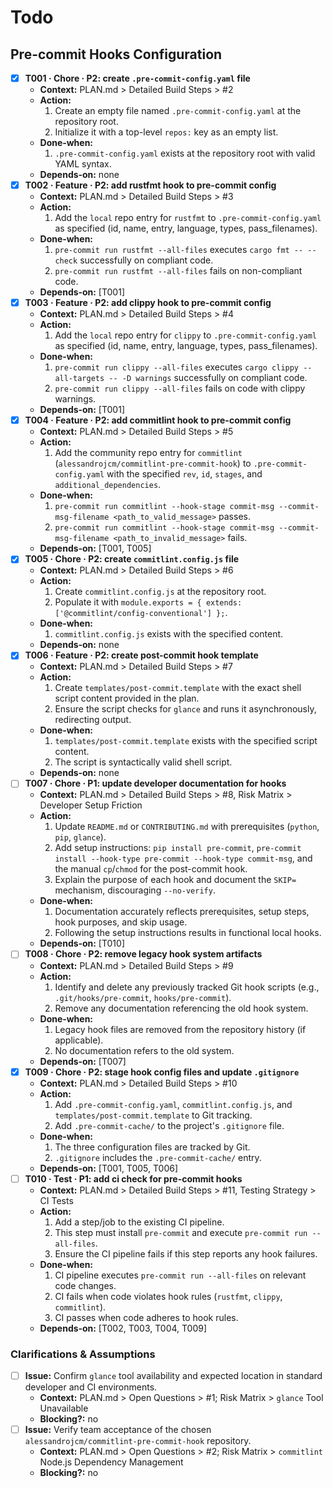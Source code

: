 # Todo

## Pre-commit Hooks Configuration
- [x] **T001 · Chore · P2: create `.pre-commit-config.yaml` file**
    - **Context:** PLAN.md > Detailed Build Steps > #2
    - **Action:**
        1. Create an empty file named `.pre-commit-config.yaml` at the repository root.
        2. Initialize it with a top-level `repos:` key as an empty list.
    - **Done‑when:**
        1. `.pre-commit-config.yaml` exists at the repository root with valid YAML syntax.
    - **Depends‑on:** none
- [x] **T002 · Feature · P2: add rustfmt hook to pre-commit config**
    - **Context:** PLAN.md > Detailed Build Steps > #3
    - **Action:**
        1. Add the `local` repo entry for `rustfmt` to `.pre-commit-config.yaml` as specified (id, name, entry, language, types, pass_filenames).
    - **Done‑when:**
        1. `pre-commit run rustfmt --all-files` executes `cargo fmt -- --check` successfully on compliant code.
        2. `pre-commit run rustfmt --all-files` fails on non-compliant code.
    - **Depends‑on:** [T001]
- [x] **T003 · Feature · P2: add clippy hook to pre-commit config**
    - **Context:** PLAN.md > Detailed Build Steps > #4
    - **Action:**
        1. Add the `local` repo entry for `clippy` to `.pre-commit-config.yaml` as specified (id, name, entry, language, types, pass_filenames).
    - **Done‑when:**
        1. `pre-commit run clippy --all-files` executes `cargo clippy --all-targets -- -D warnings` successfully on compliant code.
        2. `pre-commit run clippy --all-files` fails on code with clippy warnings.
    - **Depends‑on:** [T001]
- [x] **T004 · Feature · P2: add commitlint hook to pre-commit config**
    - **Context:** PLAN.md > Detailed Build Steps > #5
    - **Action:**
        1. Add the community repo entry for `commitlint` (`alessandrojcm/commitlint-pre-commit-hook`) to `.pre-commit-config.yaml` with the specified `rev`, `id`, `stages`, and `additional_dependencies`.
    - **Done‑when:**
        1. `pre-commit run commitlint --hook-stage commit-msg --commit-msg-filename <path_to_valid_message>` passes.
        2. `pre-commit run commitlint --hook-stage commit-msg --commit-msg-filename <path_to_invalid_message>` fails.
    - **Depends‑on:** [T001, T005]
- [x] **T005 · Chore · P2: create `commitlint.config.js` file**
    - **Context:** PLAN.md > Detailed Build Steps > #6
    - **Action:**
        1. Create `commitlint.config.js` at the repository root.
        2. Populate it with `module.exports = { extends: ['@commitlint/config-conventional'] };`.
    - **Done‑when:**
        1. `commitlint.config.js` exists with the specified content.
    - **Depends‑on:** none
- [x] **T006 · Feature · P2: create post-commit hook template**
    - **Context:** PLAN.md > Detailed Build Steps > #7
    - **Action:**
        1. Create `templates/post-commit.template` with the exact shell script content provided in the plan.
        2. Ensure the script checks for `glance` and runs it asynchronously, redirecting output.
    - **Done‑when:**
        1. `templates/post-commit.template` exists with the specified script content.
        2. The script is syntactically valid shell script.
    - **Depends‑on:** none
- [ ] **T007 · Chore · P1: update developer documentation for hooks**
    - **Context:** PLAN.md > Detailed Build Steps > #8, Risk Matrix > Developer Setup Friction
    - **Action:**
        1. Update `README.md` or `CONTRIBUTING.md` with prerequisites (`python`, `pip`, `glance`).
        2. Add setup instructions: `pip install pre-commit`, `pre-commit install --hook-type pre-commit --hook-type commit-msg`, and the manual `cp`/`chmod` for the post-commit hook.
        3. Explain the purpose of each hook and document the `SKIP=` mechanism, discouraging `--no-verify`.
    - **Done‑when:**
        1. Documentation accurately reflects prerequisites, setup steps, hook purposes, and skip usage.
        2. Following the setup instructions results in functional local hooks.
    - **Depends‑on:** [T010]
- [ ] **T008 · Chore · P2: remove legacy hook system artifacts**
    - **Context:** PLAN.md > Detailed Build Steps > #9
    - **Action:**
        1. Identify and delete any previously tracked Git hook scripts (e.g., `.git/hooks/pre-commit`, `hooks/pre-commit`).
        2. Remove any documentation referencing the old hook system.
    - **Done‑when:**
        1. Legacy hook files are removed from the repository history (if applicable).
        2. No documentation refers to the old system.
    - **Depends‑on:** [T007]
- [x] **T009 · Chore · P2: stage hook config files and update `.gitignore`**
    - **Context:** PLAN.md > Detailed Build Steps > #10
    - **Action:**
        1. Add `.pre-commit-config.yaml`, `commitlint.config.js`, and `templates/post-commit.template` to Git tracking.
        2. Add `.pre-commit-cache/` to the project's `.gitignore` file.
    - **Done‑when:**
        1. The three configuration files are tracked by Git.
        2. `.gitignore` includes the `.pre-commit-cache/` entry.
    - **Depends‑on:** [T001, T005, T006]
- [ ] **T010 · Test · P1: add ci check for pre-commit hooks**
    - **Context:** PLAN.md > Detailed Build Steps > #11, Testing Strategy > CI Tests
    - **Action:**
        1. Add a step/job to the existing CI pipeline.
        2. This step must install `pre-commit` and execute `pre-commit run --all-files`.
        3. Ensure the CI pipeline fails if this step reports any hook failures.
    - **Done‑when:**
        1. CI pipeline executes `pre-commit run --all-files` on relevant code changes.
        2. CI fails when code violates hook rules (`rustfmt`, `clippy`, `commitlint`).
        3. CI passes when code adheres to hook rules.
    - **Depends‑on:** [T002, T003, T004, T009]

### Clarifications & Assumptions
- [ ] **Issue:** Confirm `glance` tool availability and expected location in standard developer and CI environments.
    - **Context:** PLAN.md > Open Questions > #1; Risk Matrix > `glance` Tool Unavailable
    - **Blocking?:** no
- [ ] **Issue:** Verify team acceptance of the chosen `alessandrojcm/commitlint-pre-commit-hook` repository.
    - **Context:** PLAN.md > Open Questions > #2; Risk Matrix > `commitlint` Node.js Dependency Management
    - **Blocking?:** no